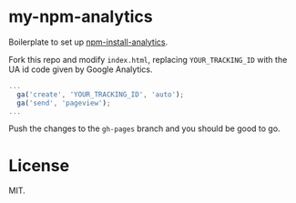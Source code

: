 # my-npm-analytics

Boilerplate to set up [npm-install-analytics](https://github.com/mattdesl/npm-install-analytics).

Fork this repo and modify `index.html`, replacing `YOUR_TRACKING_ID` with the UA id code given by Google Analytics.

```js
...
  ga('create', 'YOUR_TRACKING_ID', 'auto');
  ga('send', 'pageview');
...
```

Push the changes to the `gh-pages` branch and you should be good to go.

# License

MIT.